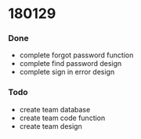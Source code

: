 # 180129

### Done
- complete forgot password function
- complete find password design
- complete sign in error design

### Todo
- create team database
- create team code function
- create team design

